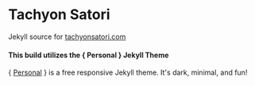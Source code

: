 # Tachyon Satori

Jekyll source for [tachyonsatori.com](http://tachyonsatori.com)

#### This build utilizes the { Personal } Jekyll Theme

{ [Personal](https://panossakkos.github.io/personal-jekyll-theme/) } is a free responsive Jekyll theme. It's dark, minimal, and fun!

